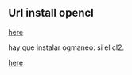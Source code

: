 ## Url install opencl
  
  [here](https://askubuntu.com/questions/850281/opencl-on-ubuntu-16-04-intel-sandy-bridge-cpu)
  
  hay que instalar ogmaneo:
  si el cl2.
  
  [here](https://github.com/ogmacorp/OgmaNeo)